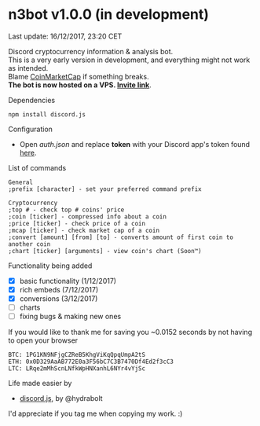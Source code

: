 # n3bot v1.0.0 (in development)
Last update: 16/12/2017, 23:20 CET

Discord cryptocurrency information &amp; analysis bot.  
This is a very early version in development, and everything might not work as intended.  
Blame [CoinMarketCap](https://coinmarketcap.com/api/) if something breaks.  
**The bot is now hosted on a VPS. [Invite link](https://discordapp.com/oauth2/authorize?client_id=388025818720501760&scope=bot&permissions=211968)**.

Dependencies
```
npm install discord.js
```

Configuration
- Open *auth.json* and replace **token** with your Discord app's token found [here](https://discordapp.com/developers/applications/me).  

List of commands
```
General
;prefix [character] - set your preferred command prefix

Cryptocurrency
;top # - check top # coins' price
;coin [ticker] - compressed info about a coin
;price [ticker] - check price of a coin
;mcap [ticker] - check market cap of a coin
;convert [amount] [from] [to] - converts amount of first coin to another coin
;chart [ticker] [arguments] - view coin's chart (Soon™)
```
  
Functionality being added  
- [X] basic functionality (1/12/2017)
- [X] rich embeds (7/12/2017)
- [X] conversions (3/12/2017)
- [ ] charts
- [ ] fixing bugs & making new ones

If you would like to thank me for saving you ~0.0152 seconds by not having to open your browser   
```
BTC: 1PG1KN9NFjgCZReB5KhgViKqQpqUmpA2tS
ETH: 0x0D329AaAB772E0a3F56bC7C3B7470Df4Ed2f3cC3
LTC: LRqe2mMhScnLNfkWpHNXanhL6NYr4vYjSc
```  
Life made easier by  

* [discord.js](https://discord.js.org/), by @hydrabolt  

I'd appreciate if you tag me when copying my work. :)
